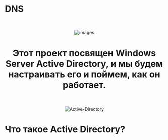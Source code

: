 # DNS
<br>

<div align="center">
  
![images](https://github.com/Hasul79/Windows_server-Active_Directory/assets/95657084/bb09bfc8-abc1-4894-8c31-55a40c91c70e)

 </div>


<div align="center">
  <h1>Этот проект посвящен Windows Server Active Directory, и мы будем настраивать его и поймем, как он работает.</h1>
</div>
<br/>

<div align="center">
  
![Active-Directory](https://github.com/Hasul79/Windows_server-Active_Directory/assets/95657084/26339a44-cd69-4f62-892e-4dfbb370da0c)

</div>

# Что такое Active Directory?
